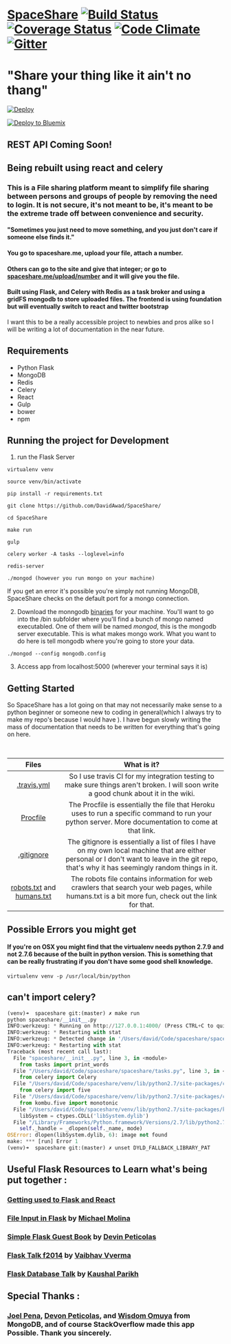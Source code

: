 # [SpaceShare](https://spaceshare.me)   [![Build Status](https://travis-ci.org/DavidAwad/SpaceShare.svg?branch=master)](https://travis-ci.org/DavidAwad/SpaceShare) [![Coverage Status](https://coveralls.io/repos/DavidAwad/SpaceShare/badge.svg)](https://coveralls.io/r/DavidAwad/SpaceShare) [![Code Climate](https://d3s6mut3hikguw.cloudfront.net/github/DavidAwad/SpaceShare/badges/gpa.svg)](https://d3s6mut3hikguw.cloudfront.net/github/DavidAwad/SpaceShare/) [![Gitter](https://badges.gitter.im/Join%20Chat.svg)](https://gitter.im/DavidAwad/SpaceShare?utm_source=badge&utm_medium=badge&utm_campaign=pr-badge&utm_content=body_badge)

# "Share your thing like it ain't no thang"

[![Deploy](https://www.herokucdn.com/deploy/button.png)](https://heroku.com/deploy?template=https://github.com/DavidAwad/SpaceShare)

[![Deploy to Bluemix](https://bluemix.net/deploy/button.png)](https://bluemix.net/deploy?repository=https://github.com/davidawad/SpaceShare)


## REST API Coming Soon!
## Being rebuilt using react and celery

### This is a File sharing platform  meant to simplify file sharing between persons and groups of people by removing the need to login. It is not secure, it's not meant to be, it's meant to be the extreme trade off between convenience and security.

#### "Sometimes you just need to move something, and you just don't care if someone else finds it."

#### You go to spaceshare.me, upload your file, attach a number.
#### Others can go to the site and give that integer; or go to [spaceshare.me/upload/number](spaceshare.me/upload/number) and it will give you the file.

#### Built using Flask, and Celery with Redis as a task broker and using a gridFS mongodb to store uploaded files. The frontend is using foundation but will eventually switch to react and twitter bootstrap

I want this to be a really accessible project to newbies and pros alike so I will be writing a lot of documentation in the near future.

## Requirements
- Python Flask
- MongoDB
- Redis
- Celery
- React
- Gulp
- bower
- npm


## Running the project for Development

1. run the Flask Server
```
virtualenv venv

source venv/bin/activate

pip install -r requirements.txt

git clone https://github.com/DavidAwad/SpaceShare/

cd SpaceShare

make run

gulp

celery worker -A tasks --loglevel=info

redis-server

./mongod (however you run mongo on your machine)

```
If you get an error it's possible you're simply not running MongoDB, SpaceShare checks on the default port for a mongo connection.

2. Download the monngodb [binaries](https://www.mongodb.org/downloads) for your machine.
You'll want to go into the /bin subfolder where you'll find a bunch of mongo named executabled.
One of them will be named *mongod*, this is the mongodb server executable. This is what makes mongo work.
What you want to do here is tell mongodb where you're going to store your data.

`./mongod --config mongodb.config`

3. Access app from localhost:5000 (wherever your terminal says it is)



## Getting Started
So SpaceShare has a lot going on that may not necessarily make sense to a python beginner or someone new to coding in general(which I always try to make my repo's because I would have ). I have begun slowly writing the mass of documentation that needs to be written for everything that's going on here.

<br>

|    Files    | What is it?           |
| :-------------: |:-------------:|
| [.travis.yml](https://github.com/DavidAwad/SpaceShare/wiki/Travis-CI)   | So I use travis CI for my integration testing to make sure things aren't broken. I will soon write a good chunk about it in the wiki. |
| [Procfile](https://devcenter.heroku.com/articles/procfile)      | The Procfile is essentially the file that Heroku uses to run a specific command to run your python server. More documentation to come at that link.      |
| [.gitignore](https://help.github.com/articles/ignoring-files/) | The gitignore is essentially a list of files I have on my own local machine that are either personal or I don't want to leave in the git repo, that's why it has seemingly random things in it.      |
|[robots.txt](http://camosunweb.com/robots-txt/) and [humans.txt](http://humanstxt.org)  | The robots file contains information for web crawlers that search your web pages, while humans.txt is a bit more fun, check out the link for that. |

## Possible Errors you might get
#### If you're on OSX you might find that the virtualenv needs python 2.7.9 and not 2.7.6 because of the built in python version. This is something that can be really frustrating if you don't have some good shell knowledge.
```shell
virtualenv venv -p /usr/local/bin/python
```

## can't import celery?

```Python
(venv)➜  spaceshare git:(master) ✗ make run
python spaceshare/__init__.py
INFO:werkzeug: * Running on http://127.0.0.1:4000/ (Press CTRL+C to quit)
INFO:werkzeug: * Restarting with stat
INFO:werkzeug: * Detected change in '/Users/david/Code/spaceshare/spaceshare/__init__.py', reloading
INFO:werkzeug: * Restarting with stat
Traceback (most recent call last):
  File "spaceshare/__init__.py", line 3, in <module>
    from tasks import print_words
  File "/Users/david/Code/spaceshare/spaceshare/tasks.py", line 3, in <module>
    from celery import Celery
  File "/Users/david/Code/spaceshare/venv/lib/python2.7/site-packages/celery/__init__.py", line 130, in <module>
    from celery import five
  File "/Users/david/Code/spaceshare/venv/lib/python2.7/site-packages/celery/five.py", line 51, in <module>
    from kombu.five import monotonic
  File "/Users/david/Code/spaceshare/venv/lib/python2.7/site-packages/kombu/five.py", line 52, in <module>
    libSystem = ctypes.CDLL('libSystem.dylib')
  File "/Library/Frameworks/Python.framework/Versions/2.7/lib/python2.7/ctypes/__init__.py", line 365, in __init__
    self._handle = _dlopen(self._name, mode)
OSError: dlopen(libSystem.dylib, 6): image not found
make: *** [run] Error 1
(venv)➜  spaceshare git:(master) ✗ unset DYLD_FALLBACK_LIBRARY_PAT
```

## Useful Flask Resources to Learn what's being put together :
### [Getting used to Flask and React](https://realpython.com/blog/python/the-ultimate-flask-front-end/)
### [File Input in Flask](http://runnable.com/UiPcaBXaxGNYAAAL/how-to-upload-a-file-to-the-server-in-flask-for-python) by [Michael Molina](http://runnable.com/u/mmolina)
### [Simple Flask Guest Book](https://github.com/x/Simple-Flask-Guest-Book) by [Devin Peticolas](https://github.com/x)
### [Flask Talk f2014](https://github.com/usacs/flaskTalkF2014) by [Vaibhav Vverma](https://github.com/v)
### [Flask Database Talk](https://github.com/kaushal/databaseTalk2014) by [Kaushal Parikh](https://github.com/kaushal)


## Special Thanks :
### [Joel Pena](https://github.com/jpena29), [Devon Peticolas](https://github.com/x), and [Wisdom Omuya](https://github.com/deafgoat) from MongoDB, and of course StackOverflow made this app Possible. Thank you sincerely.
